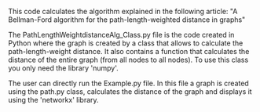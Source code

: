 This code calculates the algorithm explained in the following article:
"A Bellman-Ford algorithm for the path-length-weighted distance in graphs"

The PathLengthWeightdistanceAlg_Class.py file is the code created in Python where the graph is created by a class that allows to calculate the path-length-weight distance. It also contains a function that calculates the distance of the entire graph (from all nodes to all nodes). To use this class you only need the library 'numpy'.

The user can directly run the Example.py file. In this file a graph is created using the path.py class, calculates the distance of the graph and displays it using the 'networkx' library.

